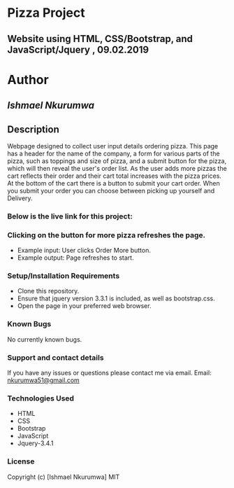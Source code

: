 # Pizza Project

## Website using HTML, CSS/Bootstrap, and JavaScript/Jquery , 09.02.2019

# Author
## _Ishmael Nkurumwa_

## Description

Webpage designed to collect user input details ordering pizza. This page has a header for the name of the company, a form for various parts of the pizza, such as toppings and size of pizza, and a submit button for the pizza, which will then reveal the user's order list. As the user adds more pizzas the cart reflects their order and their cart total increases with the pizza prices. At the bottom of the cart there is a button to submit your cart order. When you submit your order you can choose between picking up yourself and Delivery.

### Below is the live link for this project:


### Clicking on the button for more pizza refreshes the page.
* Example input: User clicks Order More button.
* Example output: Page refreshes to start.

### Setup/Installation Requirements
* Clone this repository.
* Ensure that jquery version 3.3.1 is included, as well as bootstrap.css.
* Open the page in your preferred web browser.


### Known Bugs
No currently known bugs.

### Support and contact details
If you have any issues or questions please contact me via email.
Email: nkurumwa51@gmail.com

### Technologies Used
* HTML
* CSS
* Bootstrap
* JavaScript
* Jquery-3.4.1

### License
Copyright (c) [Ishmael Nkurumwa] MIT
